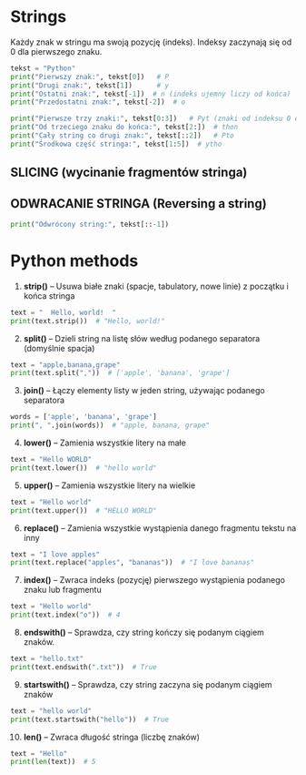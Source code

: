 # Strings

Każdy znak w stringu ma swoją pozycję (indeks).
Indeksy zaczynają się od 0 dla pierwszego znaku.

```py
tekst = "Python"
print("Pierwszy znak:", tekst[0])   # P
print("Drugi znak:", tekst[1])      # y
print("Ostatni znak:", tekst[-1])  # n (indeks ujemny liczy od końca)
print("Przedostatni znak:", tekst[-2])  # o
```

```py
print("Pierwsze trzy znaki:", tekst[0:3])   # Pyt (znaki od indeksu 0 do 2)
print("Od trzeciego znaku do końca:", tekst[2:])  # thon
print("Cały string co drugi znak:", tekst[::2])   # Pto
print("Środkowa część stringa:", tekst[1:5])  # ytho
```

## SLICING (wycinanie fragmentów stringa)
## ODWRACANIE STRINGA (Reversing a string)
```py
print("Odwrócony string:", tekst[::-1])  
```
# Python methods
1. **strip()** – Usuwa białe znaki (spacje, tabulatory, nowe linie) z początku i końca stringa
```py
text = "  Hello, world!  "
print(text.strip())  # "Hello, world!"
```

2. **split()** – Dzieli string na listę słów według podanego separatora (domyślnie spacja)
```py
text = "apple,banana,grape"
print(text.split(","))  # ['apple', 'banana', 'grape']
```
3. **join()** – Łączy elementy listy w jeden string, używając podanego separatora
```py
words = ['apple', 'banana', 'grape']
print(", ".join(words))  # "apple, banana, grape"
```
4. **lower()** – Zamienia wszystkie litery na małe
```py
text = "Hello WORLD"
print(text.lower())  # "hello world"
```
5. **upper()** – Zamienia wszystkie litery na wielkie
```py
text = "Hello world"
print(text.upper())  # "HELLO WORLD"
```
6. **replace()** – Zamienia wszystkie wystąpienia danego fragmentu tekstu na inny
```py
text = "I love apples"
print(text.replace("apples", "bananas"))  # "I love bananas"
```
7. **index()** – Zwraca indeks (pozycję) pierwszego wystąpienia podanego znaku lub fragmentu
```py
text = "Hello world"
print(text.index("o"))  # 4
```
8. **endswith()** – Sprawdza, czy string kończy się podanym ciągiem znaków.
```py
text = "hello.txt"
print(text.endswith(".txt"))  # True
```
9. **startswith()** – Sprawdza, czy string zaczyna się podanym ciągiem znaków
```py
text = "hello world"
print(text.startswith("hello"))  # True
```
10. **len()** – Zwraca długość stringa (liczbę znaków)
```py
text = "Hello"
print(len(text))  # 5
```